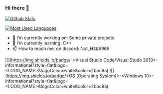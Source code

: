 ### Hi there 👋

[![Github Stats](https://github-readme-stats.vercel.app/api?username=damger9&show_icons=true&count_private=true&theme=tokyonight)]()

[![Most Used Languages](https://github-readme-stats.vercel.app/api/top-langs/?username=damger9&hide=css&layout=compact&theme=tokyonight)]()



- 🔭 I’m currently working on: Some private projects
- 🌱 I’m currently learning: C++
- 📫 How to reach me: on discord: Not_H3#6969

![](https://img.shields.io/badge/<Most Used IDE>-<Visual Studio Code/Visual Studo 2019>-informational?style=flat&logo=<LOGO_NAME>&logoColor=white&color=2bbc8a)
![](https://img.shields.io/badge/<OS (Operating System)>-<Windows 10>-informational?style=flat&logo=<LOGO_NAME>&logoColor=white&color=2bbc8a)
